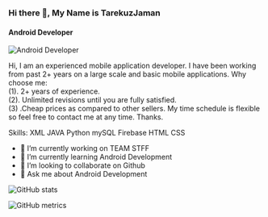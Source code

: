 ### Hi there 👋, My Name is TarekuzJaman
#### Android Developer
![Android Developer](https://web.facebook.com/photo/?fbid=1254592855476848&set=a.248083079461169)

Hi, I am an experienced mobile application developer. I have been working from past 2+ years on a large scale and basic mobile applications. Why choose me: <br/>
(1). 2+ years of experience. <br/>
(2). Unlimited revisions until you are fully satisfied. <br/>
(3) .Cheap prices as compared to other sellers. My time schedule is flexible so feel free to contact me at any time. Thanks.

Skills: XML JAVA Python  mySQL Firebase HTML CSS  

- 🔭 I’m currently working on TEAM STFF 
- 🌱 I’m currently learning Android Development 
- 👯 I’m looking to collaborate on Github 
- 💬 Ask me about Android Development 






![GitHub stats](https://github-readme-stats.vercel.app/api?username=Tarekuzjaman0&show_icons=true)  


![GitHub metrics](https://metrics.lecoq.io/Tarekuzjaman0)  


